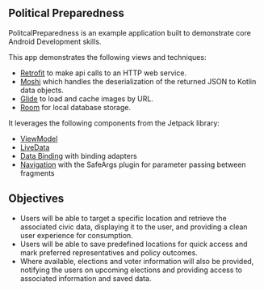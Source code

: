 ## Political Preparedness

PolitcalPreparedness is an example application built to demonstrate core Android Development skills. 

This app demonstrates the following views and techniques:

* [Retrofit](https://square.github.io/retrofit/) to make api calls to an HTTP web service.
* [Moshi](https://github.com/square/moshi) which handles the deserialization of the returned JSON to Kotlin data objects. 
* [Glide](https://bumptech.github.io/glide/) to load and cache images by URL.
* [Room](https://developer.android.com/training/data-storage/room) for local database storage.
  
It leverages the following components from the Jetpack library:

* [ViewModel](https://developer.android.com/topic/libraries/architecture/viewmodel)
* [LiveData](https://developer.android.com/topic/libraries/architecture/livedata)
* [Data Binding](https://developer.android.com/topic/libraries/data-binding/) with binding adapters
* [Navigation](https://developer.android.com/topic/libraries/architecture/navigation/) with the SafeArgs plugin for parameter passing between fragments

## Objectives
* Users will be able to target a specific location and retrieve the associated civic data, displaying it to the user, and providing a clean user experience for consumption. 
* Users will be able to save predefined locations for quick access and mark preferred representatives and policy outcomes. 
* Where available, elections and voter information will also be provided, notifying the users on upcoming elections and providing access to associated information and saved data.
